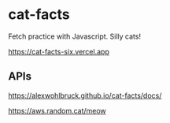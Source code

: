 # cat-facts
Fetch practice with Javascript. Silly cats!

https://cat-facts-six.vercel.app

## APIs
https://alexwohlbruck.github.io/cat-facts/docs/

https://aws.random.cat/meow
